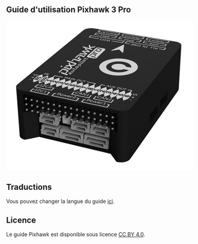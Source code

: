 ## Guide d'utilisation Pixhawk 3 Pro

![pixhawk](../images/pixhawk3D.jpg)


## Traductions

Vous pouvez changer la langue du guide [ici](https://pixhawk.drotek.com/).


## Licence

Le guide Pixhawk est disponible sous licence [CC BY 4.0](https://creativecommons.org/licenses/by/4.0/). 
